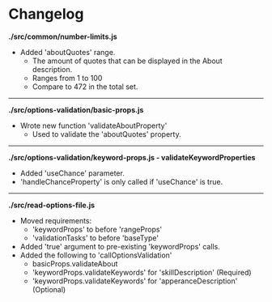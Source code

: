 # Changelog

**./src/common/number-limits.js**
* Added 'aboutQuotes' range.
	* The amount of quotes that can be displayed in the About description.
	* Ranges from 1 to 100
	* Compare to 472 in the total set.

---

**./src/options-validation/basic-props.js**
* Wrote new function 'validateAboutProperty'
	* Used to validate the 'aboutQuotes' property.

---

**./src/options-validation/keyword-props.js - validateKeywordProperties**
* Added 'useChance' parameter.
* 'handleChanceProperty' is only called if 'useChance' is true.

---

**./src/read-options-file.js**
* Moved requirements:
	* 'keywordProps' to before 'rangeProps'
	* 'validationTasks' to before 'baseType'
* Added 'true' argument to pre-existing 'keywordProps' calls.
* Added the following to 'callOptionsValidation'
	* basicProps.validateAbout
	* 'keywordProps.validateKeywords' for 'skillDescription' (Required)
	* 'keywordProps.validateKeywords' for 'apperanceDescription' (Optional)
